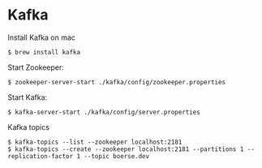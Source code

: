 # Kafka

Install Kafka on mac

```
$ brew install kafka
```

Start Zookeeper:

```
$ zookeeper-server-start ./kafka/config/zookeeper.properties 
```

Start Kafka:

```
$ kafka-server-start ./kafka/config/server.properties
```

Kafka topics

```
$ kafka-topics --list --zookeeper localhost:2181
$ kafka-topics --create --zookeeper localhost:2181 --partitions 1 --replication-factor 1 --topic boerse.dev
```
